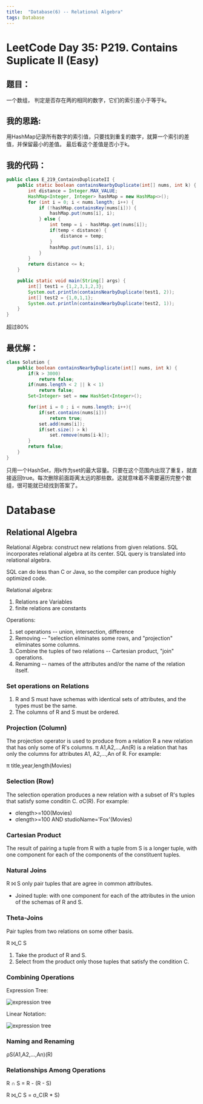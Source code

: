 ```yaml
---
title:  "Database(6) -- Relational Algebra"
tags: Database
---
```


# LeetCode Day 35: P219. Contains Suplicate II (Easy)

## 题目：

一个数组， 判定是否存在两的相同的数字，它们的索引差小于等于k。

## 我的思路:

用HashMap记录所有数字的索引值，只要找到重复的数字，就算一个索引的差值，并保留最小的差值。
最后看这个差值是否小于k。

## 我的代码：

```java
public class E_219_ContainsDuplicateII {
    public static boolean containsNearbyDuplicate(int[] nums, int k) {
        int distance = Integer.MAX_VALUE;
        HashMap<Integer, Integer> hashMap = new HashMap<>();
        for (int i = 0; i < nums.length; i++) {
            if (!hashMap.containsKey(nums[i])) {
                hashMap.put(nums[i], i);
            } else {
                int temp = i - hashMap.get(nums[i]);
                if(temp < distance) {
                    distance = temp;
                }
                hashMap.put(nums[i], i);
            }
        }
        return distance <= k;
    }

    public static void main(String[] args) {
        int[] test1 = {1,2,3,1,2,3};
        System.out.println(containsNearbyDuplicate(test1, 2));
        int[] test2 = {1,0,1,1};
        System.out.println(containsNearbyDuplicate(test2, 1));
    }
}
```

超过80%

## 最优解：

```java
class Solution {
    public boolean containsNearbyDuplicate(int[] nums, int k) {
        if(k > 3000)
            return false;
        if(nums.length < 2 || k < 1)
            return false;
        Set<Integer> set = new HashSet<Integer>();

        for(int i = 0 ; i < nums.length; i++){
            if(set.contains(nums[i]))
                return true;
            set.add(nums[i]);
            if(set.size() > k)
                set.remove(nums[i-k]);
        }
        return false;
    }
}
```

只用一个HashSet，用k作为set的最大容量。只要在这个范围内出现了重复，就直接返回true。每次删除前面距离太远的那些数。这就意味着不需要遍历完整个数组，很可能就已经找到答案了。

# Database

## Relational Algebra

Relational Algebra: construct new relations from given relations. SQL incorporates relational algebra at its center. SQL query is translated into relational algebra.

SQL can do less than C or Java, so the compiler can produce highly optimized code.

Relational algebra:
1. Relations are Variables
2. finite relations are constants

Operations:
1. set operations -- union, intersection, difference
2. Removing -- "selection eliminates some rows, and "projection" eliminates some columns.
3. Combine the tuples of two relations -- Cartesian product, "join" operations.
4. Renaming -- names of the attributes and/or the name of the relation itself.

### Set operations on Relations

1. R and S must have schemas with identical sets of attributes, and the types must be the same.
2. The columns of R and S must be ordered.

### Projection (Column)

The projection operator is used to produce from a relation R a new relation that has only some of R's columns. π A1,A2,...,An(R) is a relation that has only the columns for attributes A1, A2,...,An of R. For example:

π title,year,length(Movies)

### Selection (Row)

The selection operation produces a new relation with a subset of R's tuples that satisfy some conditin C.
σC(R). For example:

* σlength>=100(Movies)
* σlength>=100 AND studioName='Fox'(Movies)

### Cartesian Product

The result of pairing a tuple from R with a tuple from S is a longer tuple, with one component for each of the components of the constituent tuples.

### Natural Joins

R ⨝ S only pair tuples that are agree in common attributes.
* Joined tuple: with one component for each of the attributes in the union of the schemas of R and S.

### Theta-Joins

Pair tuples from two relations on some other basis.

R ⨝_C S
1. Take the product of R and S.
2. Select from the product only those tuples that satisfy the condition C.

### Combining Operations

Expression Tree:

![expression tree]({{site.baseurl}}/assets/images/201909/expressionTree.png)

Linear Notation:

![expression tree]({{site.baseurl}}/assets/images/201909/linear.png)

### Naming and Renaming

ρS(A1,A2,...,An)(R)

### Relationships Among Operations

R ∩ S = R - (R - S)

R ⨝_C S = σ_C(R * S)








